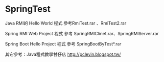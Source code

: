 # SpringTest
Java RMI的 Hello World 程式 參考RmiTest.rar 、RmiTest2.rar
 
Spring RMI Web Project 程式 參考 SpringRMIClinet.rar、SpringRMIServer.rar

Spring Boot Hello Project 程式 參考 SpringBootByTest*.rar



其它參考：Java程式教學甘仔店 http://pclevin.blogspot.tw/
